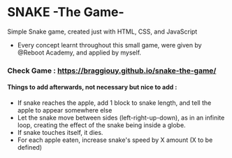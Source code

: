 # SNAKE -The Game-

Simple Snake game, created just with HTML, CSS, and JavaScript

- Every concept learnt throughout this small game, were given by @Reboot Academy, and applied by myself. 

### Check Game : https://braggiouy.github.io/snake-the-game/


#### Things to add afterwards, not necessary but nice to add : 
- If snake reaches the apple, add 1 block to snake length, and tell the apple to appear somewhere else
- Let the snake move between sides (left-right-up-down), as in an infinite loop, creating the effect of the snake being inside a globe.
- If snake touches itself, it dies. 
- For each apple eaten, increase snake's speed by X amount (X to be defined) 


